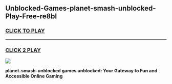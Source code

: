 
## Unblocked-Games-planet-smash-unblocked-Play-Free-re8bl
<h3>
<a href="https://premium76.site?title=planet-smash-unblocked&ref=19M">CLICK TO PLAY</a></h3>
<hr>

<h3>
<a href="https://premium76.site?title=planet-smash-unblocked&ref=19M">CLICK 2 PLAY</a>
  
</h3>

<a href="https://premium76.site?title=planet-smash-unblocked&ref=19M"><img src="https://clearcache.store/games.png"></a>


**planet-smash-unblocked games unblocked: Your Gateway to Fun and Accessible Online Gaming**
